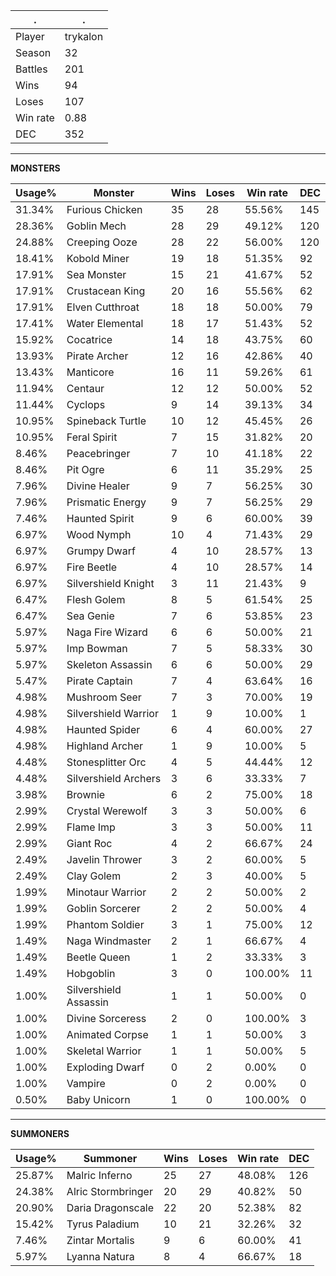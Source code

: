 .|.
|-|-
Player|trykalon
Season|32
Battles|201
Wins|94
Loses|107
Win rate|0.88
DEC|352

---
**MONSTERS**

Usage%|Monster|Wins|Loses|Win rate|DEC|
-|-|-|-|-|-|
31.34%|Furious Chicken|35|28|55.56%|145|
28.36%|Goblin Mech|28|29|49.12%|120|
24.88%|Creeping Ooze|28|22|56.00%|120|
18.41%|Kobold Miner|19|18|51.35%|92|
17.91%|Sea Monster|15|21|41.67%|52|
17.91%|Crustacean King|20|16|55.56%|62|
17.91%|Elven Cutthroat|18|18|50.00%|79|
17.41%|Water Elemental|18|17|51.43%|52|
15.92%|Cocatrice|14|18|43.75%|60|
13.93%|Pirate Archer|12|16|42.86%|40|
13.43%|Manticore|16|11|59.26%|61|
11.94%|Centaur|12|12|50.00%|52|
11.44%|Cyclops|9|14|39.13%|34|
10.95%|Spineback Turtle|10|12|45.45%|26|
10.95%|Feral Spirit|7|15|31.82%|20|
8.46%|Peacebringer|7|10|41.18%|22|
8.46%|Pit Ogre|6|11|35.29%|25|
7.96%|Divine Healer|9|7|56.25%|30|
7.96%|Prismatic Energy|9|7|56.25%|29|
7.46%|Haunted Spirit|9|6|60.00%|39|
6.97%|Wood Nymph|10|4|71.43%|29|
6.97%|Grumpy Dwarf|4|10|28.57%|13|
6.97%|Fire Beetle|4|10|28.57%|14|
6.97%|Silvershield Knight|3|11|21.43%|9|
6.47%|Flesh Golem|8|5|61.54%|25|
6.47%|Sea Genie|7|6|53.85%|23|
5.97%|Naga Fire Wizard|6|6|50.00%|21|
5.97%|Imp Bowman|7|5|58.33%|30|
5.97%|Skeleton Assassin|6|6|50.00%|29|
5.47%|Pirate Captain|7|4|63.64%|16|
4.98%|Mushroom Seer|7|3|70.00%|19|
4.98%|Silvershield Warrior|1|9|10.00%|1|
4.98%|Haunted Spider|6|4|60.00%|27|
4.98%|Highland Archer|1|9|10.00%|5|
4.48%|Stonesplitter Orc|4|5|44.44%|12|
4.48%|Silvershield Archers|3|6|33.33%|7|
3.98%|Brownie|6|2|75.00%|18|
2.99%|Crystal Werewolf|3|3|50.00%|6|
2.99%|Flame Imp|3|3|50.00%|11|
2.99%|Giant Roc|4|2|66.67%|24|
2.49%|Javelin Thrower|3|2|60.00%|5|
2.49%|Clay Golem|2|3|40.00%|5|
1.99%|Minotaur Warrior|2|2|50.00%|2|
1.99%|Goblin Sorcerer|2|2|50.00%|4|
1.99%|Phantom Soldier|3|1|75.00%|12|
1.49%|Naga Windmaster|2|1|66.67%|4|
1.49%|Beetle Queen|1|2|33.33%|3|
1.49%|Hobgoblin|3|0|100.00%|11|
1.00%|Silvershield Assassin|1|1|50.00%|0|
1.00%|Divine Sorceress|2|0|100.00%|3|
1.00%|Animated Corpse|1|1|50.00%|3|
1.00%|Skeletal Warrior|1|1|50.00%|5|
1.00%|Exploding Dwarf|0|2|0.00%|0|
1.00%|Vampire|0|2|0.00%|0|
0.50%|Baby Unicorn|1|0|100.00%|0|

---
**SUMMONERS**

Usage%|Summoner|Wins|Loses|Win rate|DEC|
-|-|-|-|-|-|
25.87%|Malric Inferno|25|27|48.08%|126|
24.38%|Alric Stormbringer|20|29|40.82%|50|
20.90%|Daria Dragonscale|22|20|52.38%|82|
15.42%|Tyrus Paladium|10|21|32.26%|32|
7.46%|Zintar Mortalis|9|6|60.00%|41|
5.97%|Lyanna Natura|8|4|66.67%|18|
